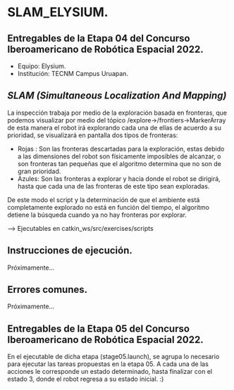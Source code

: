 # SLAM_ELYSIUM.
## Entregables de la Etapa 04 del Concurso Iberoamericano de Robótica Espacial 2022.
- Equipo: Elysium.
- Institución: TECNM Campus Uruapan.
## _SLAM (Simultaneous Localization And Mapping)_
La inspección trabaja por medio de la exploración basada en fronteras, que podemos visualizar por medio del tópico /explore→/frontiers→MarkerArray de esta manera el robot irá explorando cada una de ellas de acuerdo a su prioridad, se visualizará en pantalla dos tipos de fronteras: 
* Rojas : Son las fronteras descartadas para la exploración, estas debido a las dimensiones del robot son físicamente imposibles de alcanzar, o son fronteras tan pequeñas que el algoritmo determina que no son de gran prioridad.
* Azules: Son las fronteras a explorar y hacia donde el robot se dirigirá, hasta que cada una de las fronteras de este tipo sean exploradas.

De este modo el script y la determinación de que el ambiente está completamente explorado no está en función del tiempo, el algoritmo detiene la búsqueda cuando ya no hay fronteras por explorar. 

--> Ejecutables en catkin_ws/src/exercises/scripts

## Instrucciones de ejecución.
Próximamente… 
## Errores comunes.
Próximamente... 

## Entregables de la Etapa 05 del Concurso Iberoamericano de Robótica Espacial 2022.
En el ejecutable de dicha etapa (stage05.launch), se agrupa lo necesario para ejecutar las tareas propuestas en la etapa 05. A cada una de las acciones le corresponde un estado determinado, hasta finalizar con el estado 3, donde el robot regresa a su estado inicial.
:)
